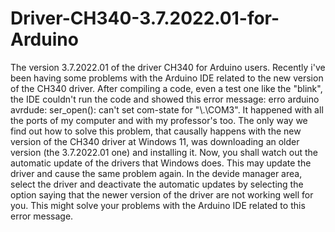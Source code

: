 # Driver-CH340-3.7.2022.01-for-Arduino
The version 3.7.2022.01 of the driver CH340 for Arduino users. 
Recently i've been having some problems with the Arduino IDE related to the new version of the CH340 driver. After compiling a code, even a test one like the "blink", the IDE couldn't run the code and showed this error message: erro arduino avrdude: ser_open(): can't set com-state for "\\.\COM3".
It happened with all the ports of my computer and with my professor's too. The only way we find out how to solve this problem, that causally happens with the new version of the CH340 driver at Windows 11, was downloading an older version (the 3.7.2022.01 one) and installing it.
Now, you shall watch out the automatic update of the drivers that Windows does. This may update the driver and cause the same problem again. In the devide manager area, select the driver and deactivate the automatic updates by selecting the option saying that the newer version of the driver are not working well for you. This might solve your problems with the Arduino IDE related to this error message.

